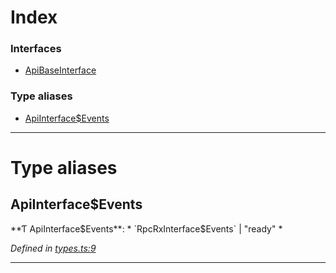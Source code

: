 

# Index

### Interfaces

* [ApiBaseInterface](../interfaces/_types_.apibaseinterface.md)

### Type aliases

* [ApiInterface$Events](_types_.md#apiinterface_events)

---

# Type aliases

<a id="apiinterface_events"></a>

##  ApiInterface$Events

**Ƭ ApiInterface$Events**: * `RpcRxInterface$Events` &#124; "ready"
*

*Defined in [types.ts:9](https://github.com/polkadot-js/api/blob/ad73e60/packages/api/src/types.ts#L9)*

___

